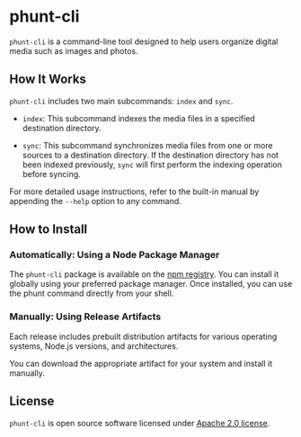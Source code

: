# phunt-cli

`phunt-cli` is a command-line tool designed to help users organize digital media such as images and photos.

## How It Works

`phunt-cli` includes two main subcommands: `index` and `sync`.

- `index`: This subcommand indexes the media files in a specified destination directory.

- `sync`: This subcommand synchronizes media files from one or more sources to a destination directory. If the
  destination directory has not been indexed previously, `sync` will first perform the indexing operation before
  syncing.

For more detailed usage instructions, refer to the built-in manual by appending the `--help` option to any command.

## How to Install

### Automatically: Using a Node Package Manager

The `phunt-cli` package is available on the [npm registry](https://www.npmjs.com/). You can install it globally using
your preferred package manager. Once installed, you can use the phunt command directly from your shell.

### Manually: Using Release Artifacts

Each release includes prebuilt distribution artifacts for various operating systems, Node.js versions, and
architectures.

You can download the appropriate artifact for your system and install it manually.

## License

`phunt-cli` is open source software licensed under [Apache 2.0 license](http://www.apache.org/licenses/LICENSE-2.0).
